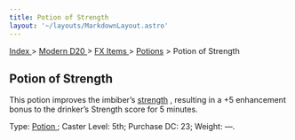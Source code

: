 ```yaml
---
title: Potion of Strength
layout: '~/layouts/MarkdownLayout.astro'
---
```


[ Index ](/) > [ Modern D20 ](/modern.d20.srd) > [ FX Items ](/modern.d20.srd/fx.items) > [ Potions](/modern.d20.srd/fx.items/potions) > Potion of Strength

##  Potion of Strength

This potion improves the imbiber’s [ strength](/modern.d20.srd/basics/ability.scores) , resulting in a +5 enhancement bonus
to the drinker’s Strength score for 5 minutes.

Type: [ Potion ](/modern.d20.srd/fx.items/potions) ; Caster Level: 5th;
Purchase DC: 23; Weight: —.

